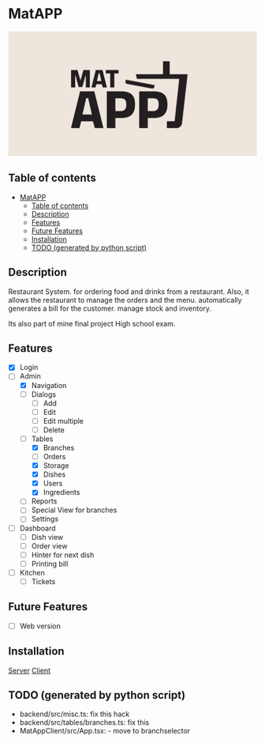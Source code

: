 # MatAPP

![MatAPP](./banner.png)

## Table of contents

- [MatAPP](readme.md#matapp)
  - [Table of contents](readme.md#table-of-contents)
  - [Description](readme.md#description)
  - [Features](readme.md#features)
  - [Future Features](readme.md#future-features)
  - [Installation](readme.md#installation)
  - [TODO (generated by python script)](<readme.md#todo-(generated-by-python-script)>)

## Description

Restaurant System. for ordering food and drinks from a restaurant. Also, it allows the restaurant to manage the orders and the menu.
automatically generates a bill for the customer. manage stock and inventory.

Its also part of mine final project High school exam.

## Features

- [x] Login
- [ ] Admin
  - [x] Navigation
  - [ ] Dialogs
    - [ ] Add
    - [ ] Edit
    - [ ] Edit multiple
    - [ ] Delete
  - [ ] Tables
    - [x] Branches
    - [ ] Orders
    - [x] Storage
    - [x] Dishes
    - [x] Users
    - [x] Ingredients
  - [ ] Reports
  - [ ] Special View for branches
  - [ ] Settings
- [ ] Dashboard
  - [ ] Dish view
  - [ ] Order view
  - [ ] Hinter for next dish
  - [ ] Printing bill
- [ ] Kitchen
  - [ ] Tickets

## Future Features

- [ ] Web version

## Installation

[Server](backend/README.md#installation) [Client](MatAppClient/README.md#installation)

## TODO (generated by python script)

- backend/src/misc.ts: fix this hack
- backend/src/tables/branches.ts: fix this
- MatAppClient/src/App.tsx: - move to branchselector
